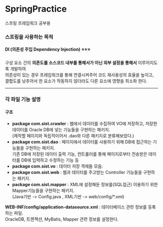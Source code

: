 # SpringPractice
스프링 프레임워크 공부용

### 스프링을 사용하는 목적
#### DI (의존성 주입 Dependency Injection) ⭐⭐⭐ 
구성 요소 간의 __의존도를 소스코드 내부를 통해서가 아닌 외부 설정을 통해서__ 이루어지도록 개발하여 <br>
의존성이 있는 경우 프레임워크를 통해 연결시켜주어 코드 재사용성의 효율을 높이고, <br>
결합도를 낮추어서 한 요소가 작동하지 않더라도 다른 요소에 영향을 최소화 한다. <br>


---

### 각 파일 기능 설명
#### 구조
- __package com.sist.crawler__ : 웹에서 데이터를 수집하여 VO에 저장하고, 저장한 데이터를 Oracle DB에 넣는 기능들을 구현하는 패키지. <br>
(제작할 페이지와 독립적이어서 .dao와 다른 패키지로 분류해보았다.)<br>
- __package com.sist.dao__ : 페이지에서 데이터를 사용하기 위해 DB에 접근하는 기능들을 구현하는 패키지. <br>
기존 DB에 저장된 데이터 출력 기능, 컨트롤러를 통해 페이지로부터 전송받은 데이터를 DB에 입력하고 수정하는 기능 등 <br> 
- __package com.sist.vo__ : 데이터 저장 객체들 모음.
- __package com.sist.web__ : 웹과 데이터를 주고받는 Controller 기능들을 구현하는 패키지.
- __package com.sist.mapper__ : XML에 설정해둔 정보를(SQL접근) 이용하기 위한 Mapper기능들을 구현하는 패키지. <br>
(Java기반 -> Config.java , XML기반 -> web/config/*.xml)

__WEB-INF/config/application-datasource.xml__ : 데이터베이스 관련 정보를 등록하는 파일.  <br>
OracleDB, 트랜젝션, MyBatis, Mapper 관련 정보를 설정한다. 
